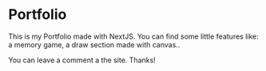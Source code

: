 # Portfolio

This is my Portfolio made with NextJS.
You can find some little features like: a memory game, a draw section made with canvas..

You can leave a comment a the site. Thanks!
